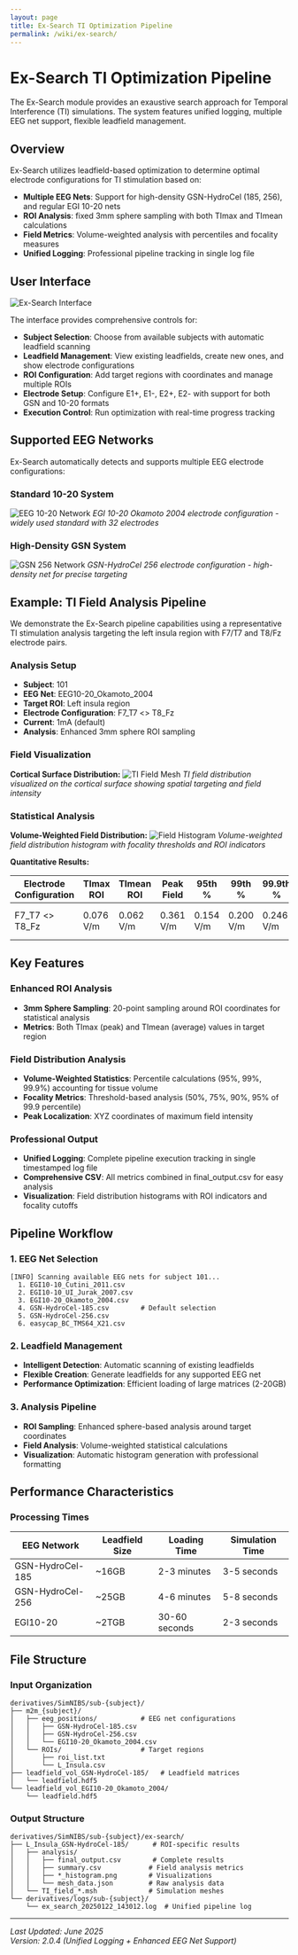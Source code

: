 ```yaml
---
layout: page
title: Ex-Search TI Optimization Pipeline
permalink: /wiki/ex-search/
---
```


# Ex-Search TI Optimization Pipeline

The Ex-Search module provides an exaustive search approach for Temporal Interference (TI) simulations. The system features unified logging, multiple EEG net support, flexible leadfield management.

## Overview

Ex-Search utilizes leadfield-based optimization to determine optimal electrode configurations for TI stimulation based on:
- **Multiple EEG Nets**: Support for high-density GSN-HydroCel (185, 256), and regular EGI 10-20 nets
- **ROI Analysis**: fixed 3mm sphere sampling with both TImax and TImean calculations
- **Field Metrics**: Volume-weighted analysis with percentiles and focality measures
- **Unified Logging**: Professional pipeline tracking in single log file

## User Interface

![Ex-Search Interface](assets/ex-search/ex-search_UI.png)

The interface provides comprehensive controls for:
- **Subject Selection**: Choose from available subjects with automatic leadfield scanning
- **Leadfield Management**: View existing leadfields, create new ones, and show electrode configurations
- **ROI Configuration**: Add target regions with coordinates and manage multiple ROIs
- **Electrode Setup**: Configure E1+, E1-, E2+, E2- with support for both GSN and 10-20 formats
- **Execution Control**: Run optimization with real-time progress tracking

## Supported EEG Networks

Ex-Search automatically detects and supports multiple EEG electrode configurations:

### Standard 10-20 System
![EEG 10-20 Network](assets/ex-search/EEG10-20_Okamoto_2004_net.png)
*EGI 10-20 Okamoto 2004 electrode configuration - widely used standard with 32 electrodes*

### High-Density GSN System  
![GSN 256 Network](assets/ex-search/GSN256_net.png)
*GSN-HydroCel 256 electrode configuration - high-density net for precise targeting*

## Example: TI Field Analysis Pipeline

We demonstrate the Ex-Search pipeline capabilities using a representative TI stimulation analysis targeting the left insula region with F7/T7 and T8/Fz electrode pairs.

### Analysis Setup
- **Subject**: 101
- **EEG Net**: EEG10-20_Okamoto_2004
- **Target ROI**: Left insula region
- **Electrode Configuration**: F7_T7 <> T8_Fz
- **Current**: 1mA (default)
- **Analysis**: Enhanced 3mm sphere ROI sampling

### Field Visualization

**Cortical Surface Distribution:**
![TI Field Mesh](assets/ex-search/field_msh.png)
*TI field distribution visualized on the cortical surface showing spatial targeting and field intensity*

### Statistical Analysis

**Volume-Weighted Field Distribution:**
![Field Histogram](assets/ex-search/TI_field_F7_T7_and_T8_Fz_histogram.png)
*Volume-weighted field distribution histogram with focality thresholds and ROI indicators*

**Quantitative Results:**

| Electrode Configuration | TImax ROI | TImean ROI | Peak Field | 95th % | 99th % | 99.9th % | Focality 50% | Focality 75% | Focality 90% | Focality 95% | Peak Location |
|------------------------|-----------|------------|------------|--------|--------|----------|--------------|--------------|--------------|--------------|---------------|
| F7_T7 <> T8_Fz | 0.076 V/m | 0.062 V/m | 0.361 V/m | 0.154 V/m | 0.200 V/m | 0.246 V/m | 81.9 mm² | 13.4 mm² | 2.9 mm² | 1.6 mm² | (-45.12, 34.09, -40.45) |

## Key Features

### Enhanced ROI Analysis
- **3mm Sphere Sampling**: 20-point sampling around ROI coordinates for statistical analysis
- **Metrics**: Both TImax (peak) and TImean (average) values in target region

### Field Distribution Analysis
- **Volume-Weighted Statistics**: Percentile calculations (95%, 99%, 99.9%) accounting for tissue volume
- **Focality Metrics**: Threshold-based analysis (50%, 75%, 90%, 95% of 99.9 percentile)
- **Peak Localization**: XYZ coordinates of maximum field intensity

### Professional Output
- **Unified Logging**: Complete pipeline execution tracking in single timestamped log file
- **Comprehensive CSV**: All metrics combined in final_output.csv for easy analysis
- **Visualization**: Field distribution histograms with ROI indicators and focality cutoffs

## Pipeline Workflow

### 1. EEG Net Selection
```
[INFO] Scanning available EEG nets for subject 101...
  1. EGI10-10_Cutini_2011.csv
  2. EGI10-10_UI_Jurak_2007.csv  
  3. EGI10-20_Okamoto_2004.csv
  4. GSN-HydroCel-185.csv        # Default selection
  5. GSN-HydroCel-256.csv
  6. easycap_BC_TMS64_X21.csv
```

### 2. Leadfield Management
- **Intelligent Detection**: Automatic scanning of existing leadfields
- **Flexible Creation**: Generate leadfields for any supported EEG net
- **Performance Optimization**: Efficient loading of large matrices (2-20GB)

### 3. Analysis Pipeline
- **ROI Sampling**: Enhanced sphere-based analysis around target coordinates
- **Field Analysis**: Volume-weighted statistical calculations
- **Visualization**: Automatic histogram generation with professional formatting

## Performance Characteristics

### Processing Times

| EEG Network | Leadfield Size | Loading Time | Simulation Time |
|-------------|----------------|--------------|-----------------|
| GSN-HydroCel-185 | ~16GB | 2-3 minutes | 3-5 seconds |
| GSN-HydroCel-256 | ~25GB | 4-6 minutes | 5-8 seconds |
| EGI10-20 | ~2TGB | 30-60 seconds | 2-3 seconds |

## File Structure

### Input Organization
```
derivatives/SimNIBS/sub-{subject}/
├── m2m_{subject}/
│   ├── eeg_positions/           # EEG net configurations
│   │   ├── GSN-HydroCel-185.csv
│   │   ├── GSN-HydroCel-256.csv
│   │   └── EGI10-20_Okamoto_2004.csv
│   └── ROIs/                    # Target regions
│       ├── roi_list.txt
│       └── L_Insula.csv
├── leadfield_vol_GSN-HydroCel-185/   # Leadfield matrices
│   └── leadfield.hdf5
└── leadfield_vol_EGI10-20_Okamoto_2004/
    └── leadfield.hdf5
```

### Output Structure
```
derivatives/SimNIBS/sub-{subject}/ex-search/
├── L_Insula_GSN-HydroCel-185/      # ROI-specific results
│   ├── analysis/
│   │   ├── final_output.csv        # Complete results
│   │   ├── summary.csv            # Field analysis metrics
│   │   ├── *_histogram.png        # Visualizations
│   │   └── mesh_data.json         # Raw analysis data
│   └── TI_field_*.msh             # Simulation meshes
└── derivatives/logs/sub-{subject}/
    └── ex_search_20250122_143012.log  # Unified pipeline log
```

---

*Last Updated: June 2025*  
*Version: 2.0.4 (Unified Logging + Enhanced EEG Net Support)*  
